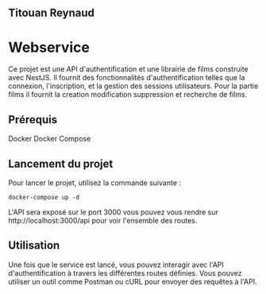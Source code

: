 ## Titouan Reynaud
# Webservice
Ce projet est une API d'authentification et une librairie de films construite avec NestJS. Il fournit des fonctionnalités d'authentification telles que la connexion, l'inscription, et la gestion des sessions utilisateurs. Pour la partie films il fournit la creation modification suppression et recherche de films.
## Prérequis
Docker
Docker Compose
## Lancement du projet
Pour lancer le projet, utilisez la commande suivante :

```docker-compose up -d```

L'API sera exposé sur le port 3000 vous pouvez vous rendre sur http://localhost:3000/api pour voir l'ensemble des routes.
## Utilisation
Une fois que le service est lancé, vous pouvez interagir avec l'API d'authentification à travers les différentes routes définies. Vous pouvez utiliser un outil comme Postman ou cURL pour envoyer des requêtes à l'API.

